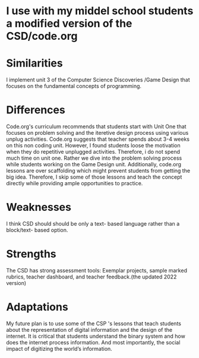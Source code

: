 # I use with my middel school students a modified version of the CSD/code.org

# Similarities
I implement unit 3 of the Computer Science Discoveries /Game Design that focuses on the fundamental concepts of programming. 

# Differences
Code.org's curriculum  recommends that students start with Unit One that focuses on problem solving and the iteretive design process using various unplug activities. Code.org suggests that teacher spends about 3-4 weeks on this non coding unit. However, I found students loose the motivation when they do repetitive unplugged activities. Therefore, i do not spend much time on unit one. Rather we dive into the problem solving process while students working on the Game Design unit. Additionally, code.org lessons are over scaffolding which might prevent students from  getting the big idea. Therefore, I skip some of those lessons and teach the concept directly while providing ample opportunities to practice. 

# Weaknesses
I think CSD should should be only a text- based language rather than a block/text- based option. 

# Strengths
The CSD has strong assessment tools: Exemplar projects, sample marked rubrics, teacher dashboard, and teacher feedback.(the updated 2022 version)

# Adaptations
My future plan is to use  some of  the CSP 's lessons that teach students about  the representation of digital information and the design of the internet. It is critical that students understand the binary system and how does the internet process information. And most importantly, the social impact of digitizing the world’s information.


